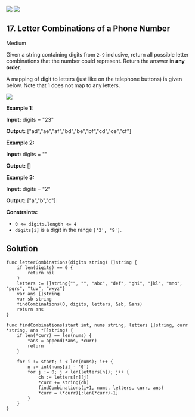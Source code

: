 [![](https://img.shields.io/github/stars/LeetCode-in-Go/LeetCode-in-Go?label=Stars&style=flat-square)](https://github.com/LeetCode-in-Go/LeetCode-in-Go)
[![](https://img.shields.io/github/forks/LeetCode-in-Go/LeetCode-in-Go?label=Fork%20me%20on%20GitHub%20&style=flat-square)](https://github.com/LeetCode-in-Go/LeetCode-in-Go/fork)

## 17\. Letter Combinations of a Phone Number

Medium

Given a string containing digits from `2-9` inclusive, return all possible letter combinations that the number could represent. Return the answer in **any order**.

A mapping of digit to letters (just like on the telephone buttons) is given below. Note that 1 does not map to any letters.

![](https://upload.wikimedia.org/wikipedia/commons/thumb/7/73/Telephone-keypad2.svg/200px-Telephone-keypad2.svg.png)

**Example 1:**

**Input:** digits = "23"

**Output:** ["ad","ae","af","bd","be","bf","cd","ce","cf"]

**Example 2:**

**Input:** digits = ""

**Output:** []

**Example 3:**

**Input:** digits = "2"

**Output:** ["a","b","c"]

**Constraints:**

*   `0 <= digits.length <= 4`
*   `digits[i]` is a digit in the range `['2', '9']`.

## Solution

```golang
func letterCombinations(digits string) []string {
	if len(digits) == 0 {
		return nil
	}
	letters := []string{"", "", "abc", "def", "ghi", "jkl", "mno", "pqrs", "tuv", "wxyz"}
	var ans []string
	var sb string
	findCombinations(0, digits, letters, &sb, &ans)
	return ans
}

func findCombinations(start int, nums string, letters []string, curr *string, ans *[]string) {
	if len(*curr) == len(nums) {
		*ans = append(*ans, *curr)
		return
	}

	for i := start; i < len(nums); i++ {
		n := int(nums[i] - '0')
		for j := 0; j < len(letters[n]); j++ {
			ch := letters[n][j]
			*curr += string(ch)
			findCombinations(i+1, nums, letters, curr, ans)
			*curr = (*curr)[:len(*curr)-1]
		}
	}
}
```